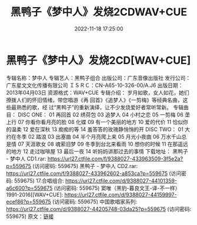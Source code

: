 ﻿---
title: 黑鸭子《梦中人》发烧2CDWAV+CUE
date: 2022-11-18 17:25:00
categories: WAV车载音乐、镜像
tags: 华语中文
---
# 黑鸭子《梦中人》发烧2CD[WAV+CUE]

专辑名称：梦中人
专辑艺人：黑鸭子组合
出版公司：广东音像出版社
发行公司：广东星文文化传播有限公司
ＩＳＲＣ：CN-A65-10-326-00/A.J6
出版日期：2013年04月03日
资源格式：WAV+CUE
专辑介绍：
岁月如歌，女人如花，她们撩拨人们的怀旧情绪，带您唱游《再
回首》《追梦人》《一剪梅》等经典名曲，这些最熟悉的歌，经
过“黑鸭子”的重新演绎，让不少发烧爱好者常听常新。
专辑曲目：
DISC ONE：
01 再回首
02 绣荷包
03 追梦人
04 小村之恋
05 一剪梅
06 垄上行
07 你看你看月亮的脸
08 化蝶
09 有一个美丽的地方
10 爱的代价
11 恰似你的温柔
12 爱在深秋
13 痴痴的等
14 羞答答的玫瑰静悄悄的开
DISC TWO：
01 大约在冬季
02 踏浪
03 出塞曲
04 半个月亮爬上来
05 月光小夜曲
06 万水千山总是情
07 天涯歌女
08 魂萦旧梦
09 冬季到台北来看雨
10 想你的时候
11 在那遥远的地方
12 走过咖啡屋
13 最后一夜
14 听妈妈讲那过去的事情
下载地址：
黑鸭子 - 梦中人 CD1.rar: https://url27.ctfile.com/f/9388027-433963509-3f5e2a?p=559675
(访问密码: 559675)
黑鸭子 - 梦中人 CD2.rar: https://url27.ctfile.com/f/9388027-433962602-a853ca?p=559675
(访问密码: 559675)
17.合唱组合: https://url27.ctfile.com/d/9388027-44101359-a6c600?p=559675
(访问密码: 559675)
窦唯（黑豹-暮良文王-译-不一样）1991-2016[[WAV+CUE]: https://url27.ctfile.com/d/9388027-44159997-ecef86?p=559675
(访问密码: 559675)
中国歌唱家系列: https://url27.ctfile.com/d/9388027-44205748-03da25?p=559675
(访问密码: 559675)
原文：[链接](https://blog.sina.com.cn/s/blog_1647c7e76010310b6.html)